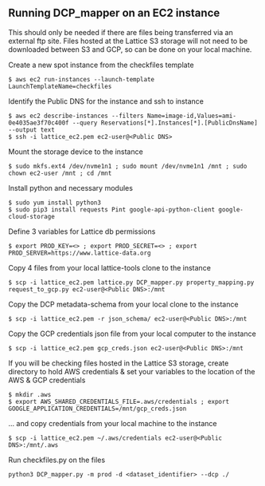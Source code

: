 Running DCP_mapper on an EC2 instance
---------------- 
This should only be needed if there are files being transferred via an external ftp site. Files hosted at the Lattice S3 storage will not need to be downloaded between S3 and GCP, so can be done on your local machine.
 
Create a new spot instance from the checkfiles template
```
$ aws ec2 run-instances --launch-template LaunchTemplateName=checkfiles
```
Identify the Public DNS for the instance and ssh to instance
```
$ aws ec2 describe-instances --filters Name=image-id,Values=ami-0e4035ae3f70c400f --query Reservations[*].Instances[*].[PublicDnsName] --output text
$ ssh -i lattice_ec2.pem ec2-user@<Public DNS>
```
Mount the storage device to the instance
```
$ sudo mkfs.ext4 /dev/nvme1n1 ; sudo mount /dev/nvme1n1 /mnt ; sudo chown ec2-user /mnt ; cd /mnt
```
Install python and necessary modules
```
$ sudo yum install python3
$ sudo pip3 install requests Pint google-api-python-client google-cloud-storage
```
Define 3 variables for Lattice db permissions
```
$ export PROD_KEY=<> ; export PROD_SECRET=<> ; export PROD_SERVER=https://www.lattice-data.org
```
Copy 4 files from your local lattice-tools clone to the instance
```
$ scp -i lattice_ec2.pem lattice.py DCP_mapper.py property_mapping.py request_to_gcp.py ec2-user@<Public DNS>:/mnt
```
Copy the DCP metadata-schema from your local clone to the instance
```
$ scp -i lattice_ec2.pem -r json_schema/ ec2-user@<Public DNS>:/mnt
```
Copy the GCP credentials json file from your local computer to the instance
```
$ scp -i lattice_ec2.pem gcp_creds.json ec2-user@<Public DNS>:/mnt
```
If you will be checking files hosted in the Lattice S3 storage, create directory to hold AWS credentials & set your variables to the location of the AWS & GCP credentials
```
$ mkdir .aws
$ export AWS_SHARED_CREDENTIALS_FILE=.aws/credentials ; export GOOGLE_APPLICATION_CREDENTIALS=/mnt/gcp_creds.json
```
... and copy credentials from your local machine to the instance
```
$ scp -i lattice_ec2.pem ~/.aws/credentials ec2-user@<Public DNS>:/mnt/.aws
```
Run checkfiles.py on the files
```
python3 DCP_mapper.py -m prod -d <dataset_identifier> --dcp ./
```
